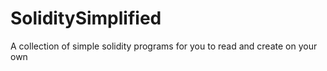 # SoliditySimplified
A collection of simple solidity programs for you to read and create on your own
